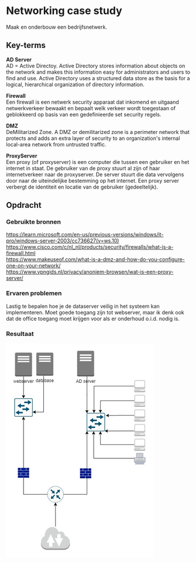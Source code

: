 # Networking case study
Maak en onderbouw een bedrijfsnetwerk.

## Key-terms  
  
**AD Server**  
AD = Active Directoy. Active Directory stores information about objects on the network and makes this information easy for administrators and users to find and use. Active Directory uses a structured data store as the basis for a logical, hierarchical organization of directory information.

**Firewall**  
Een firewall is een netwerk security apparaat dat inkomend en uitgaand netwerkverkeer bewaakt en bepaalt welk verkeer wordt toegestaan of geblokkeerd op basis van een gedefinieerde set security regels.  

**DMZ**  
DeMilitarized Zone. A DMZ or demilitarized zone is a perimeter network that protects and adds an extra layer of security to an organization's internal local-area network from untrusted traffic.

**ProxyServer**  
Een proxy (of proxyserver) is een computer die tussen een gebruiker en het internet in staat. De gebruiker van de proxy stuurt al zijn of haar internetverkeer naar de proxyserver. De server stuurt die data vervolgens door naar de uiteindelijke bestemming op het internet. Een proxy server verbergt de identiteit en locatie van de gebruiker (gedeeltelijk). 


## Opdracht
### Gebruikte bronnen   
https://learn.microsoft.com/en-us/previous-versions/windows/it-pro/windows-server-2003/cc736627(v=ws.10)  
https://www.cisco.com/c/nl_nl/products/security/firewalls/what-is-a-firewall.html   
https://www.makeuseof.com/what-is-a-dmz-and-how-do-you-configure-one-on-your-network/  
https://www.vpngids.nl/privacy/anoniem-browsen/wat-is-een-proxy-server/  


### Ervaren problemen
Lastig te bepalen hoe je de dataserver veilig in het systeem kan implementeren. Moet goede toegang zijn tot webserver, maar ik denk ook dat de office toegang moet krijgen voor als er onderhoud o.i.d. nodig is.

### Resultaat
![](https://github.com/techgrounds/techgrounds-Rogier1978/blob/main/00_includes/03_Networking/NTW-07%20-%20diagram.jpg)  


